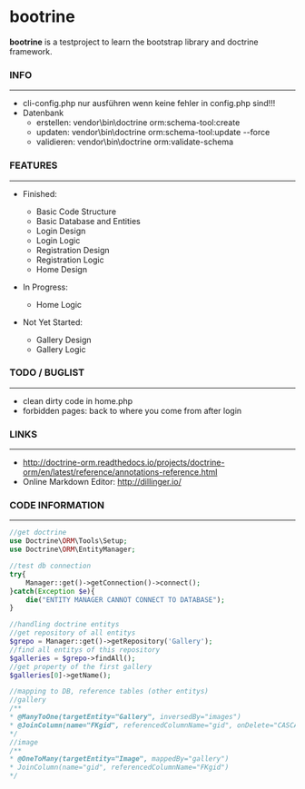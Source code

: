 # bootrine
**bootrine** is a testproject to learn the bootstrap library and doctrine framework.

### INFO
------------------
* cli-config.php nur ausführen wenn keine fehler in config.php sind!!!
* Datenbank
    * erstellen: vendor\bin\doctrine orm:schema-tool:create
    * updaten: vendor\bin\doctrine orm:schema-tool:update --force
    * validieren: vendor\bin\doctrine orm:validate-schema

### FEATURES
------------------
* Finished:
    * Basic Code Structure
    * Basic Database and Entities
    * Login Design
    * Login Logic
    * Registration Design
    * Registration Logic
    * Home Design

* In Progress:
    * Home Logic

* Not Yet Started:
    * Gallery Design
    * Gallery Logic

### TODO / BUGLIST
------------------
* clean dirty code in  home.php
* forbidden pages: back to where you come from after login

### LINKS
------------------
* http://doctrine-orm.readthedocs.io/projects/doctrine-orm/en/latest/reference/annotations-reference.html
* Online Markdown Editor: http://dillinger.io/

### CODE INFORMATION
------------------
```php
//get doctrine
use Doctrine\ORM\Tools\Setup;
use Doctrine\ORM\EntityManager;

//test db connection
try{
	Manager::get()->getConnection()->connect();
}catch(Exception $e){
	die("ENTITY MANAGER CANNOT CONNECT TO DATABASE");
}

//handling doctrine entitys
//get repository of all entitys
$grepo = Manager::get()->getRepository('Gallery');
//find all entitys of this repository
$galleries = $grepo->findAll();
//get property of the first gallery
$galleries[0]->getName();

//mapping to DB, reference tables (other entitys)
//gallery
/**
* @ManyToOne(targetEntity="Gallery", inversedBy="images")
* @JoinColumn(name="FKgid", referencedColumnName="gid", onDelete="CASCADE")
*/
//image
/** 
* @OneToMany(targetEntity="Image", mappedBy="gallery")
* JoinColumn(name="gid", referencedColumnName="FKgid")
*/
```
